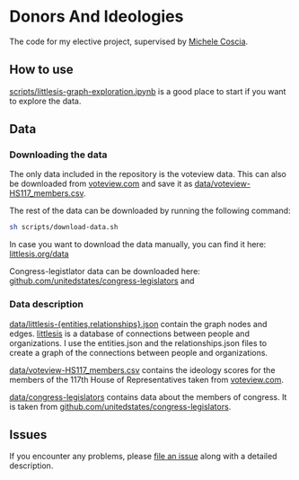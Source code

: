 # Donors And Ideologies

The code for my elective project, supervised by [Michele Coscia](https://www.michelecoscia.com/).

## How to use

[scripts/littlesis-graph-exploration.ipynb](scripts/littlesis-graph-exploration.ipynb) is a good place to start if you want to explore the data.

## Data

### Downloading the data

The only data included in the repository is the voteview data. This can also be downloaded from [voteview.com](https://voteview.com/) and save it as [data/voteview-HS117_members.csv](data/voteview-HS117_members.csv).

The rest of the data can be downloaded by running the following command:

```bash
sh scripts/download-data.sh
```

In case you want to download the data manually, you can find it here: [littlesis.org/data](https://littlesis.org/data)

Congress-legistlator data can be downloaded here: [github.com/unitedstates/congress-legislators](https://github.com/unitedstates/congress-legislators/blob/main/legislators-historical.yaml) and

### Data description

[data/littlesis-{entities,relationships}.json](data/) contain the graph nodes and edges. [littlesis](https://littlesis.org/) is a database of connections between people and organizations. I use the entities.json and the relationships.json files to create a graph of the connections between people and organizations.

[data/voteview-HS117_members.csv](data/voteview-HS117_members.csv) contains the ideology scores for the members of the 117th House of Representatives taken from [voteview.com](https://voteview.com/).

[data/congress-legislators](data/congress-legislators) contains data about the members of congress. It is taken from [github.com/unitedstates/congress-legislators](https://github.com/unitedstates/congress-legislators/blob/main/legislators-historical.yaml).

## Issues

If you encounter any problems,
please [file an issue] along with a detailed description.

[file an issue]: https://github.com/DueViktor/donors-and-ideologies/issues
